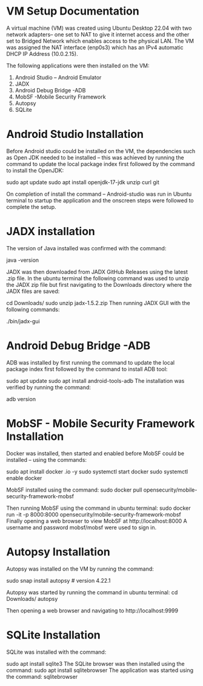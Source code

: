 <h1>VM Setup Documentation</h1>
A virtual machine (VM) was created using Ubuntu Desktop 22.04 with two network adapters– one set to NAT to give it internet access and the other set to Bridged Network which enables access to the physical LAN.  The VM was assigned the NAT interface (enp0s3) which has an IPv4 automatic DHCP IP Address (10.0.2.15).

The following applications were then installed on the VM:
1.	Android Studio – Android Emulator
2.	JADX
3.	Android Debug Bridge -ADB
4.	MobSF -Mobile Security Framework
5.	Autopsy
6.	SQLite

<h1>Android Studio Installation</h1>
Before Android studio could be installed on the VM, the dependencies such as Open JDK needed to be installed – this was achieved by running the command to update the local package index first followed by the command to install the OpenJDK: 

sudo apt update
sudo apt install openjdk-17-jdk unzip curl git

On completion of install the command – Android-studio was run in Ubuntu terminal to startup the application and the onscreen steps were followed to complete the setup.

<h1>JADX installation</h1>
The version of Java installed was confirmed with the command:

java -version

JADX was then downloaded from JADX GitHub Releases using the latest .zip file.
In the ubuntu terminal the following command was used to unzip the JADX zip file but first navigating to the Downloads directory where the JADX files are saved:

cd Downloads/
sudo unzip jadx-1.5.2.zip
Then running JADX GUI with the following commands:

./bin/jadx-gui


<h1>Android Debug Bridge -ADB</h1>

ADB was installed by first running the command to update the local package index first followed by the command to install ADB tool:

sudo apt update
sudo apt install android-tools-adb
The installation was verified by running the command:

adb version

<h1>MobSF - Mobile Security Framework Installation</h1>

Docker was installed, then started and enabled before MobSF could be installed – using the commands:

sudo apt install docker .io -y
sudo systemctl start docker
sudo systemctl enable docker

MobSF installed using the command:
sudo docker pull opensecurity/mobile-security-framework-mobsf

Then running MobSF using the command in ubuntu terminal:
sudo docker run -it -p 8000:8000 opensecurity/mobile-security-framework-mobsf
Finally opening a web browser to view MobSF at http://localhost:8000
A username and password mobsf/mobsf were used to sign in.

<h1>Autopsy Installation</h1>

Autopsy was installed on the VM by running the command:

sudo snap install autopsy # version 4.22.1

Autopsy was started by running the command in ubuntu terminal:
cd Downloads/
autopsy

Then opening a web browser and navigating to http://localhost:9999

<h1>SQLite Installation</h1>

SQLite was installed with the command:

sudo apt install sqlite3
The SQLite browser was then installed using the command:
sudo apt install sqlitebrowser
The application was started using the command:
sqlitebrowser


 

